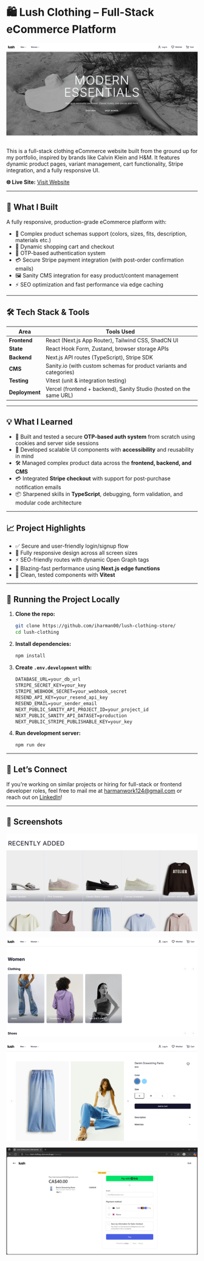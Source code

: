 # 🛍️ Lush Clothing – Full-Stack eCommerce Platform

![Homepage Screenshot](/public/screenshots/homepage.png)

This is a full-stack clothing eCommerce website built from the ground up for my portfolio, inspired by brands like Calvin Klein and H&M. It features dynamic product pages, variant management, cart functionality, Stripe integration, and a fully responsive UI.

**🌐 Live Site:** [Visit Website](https://lush-clothing-store.vercel.app/)

---

## 🧠 What I Built

A fully responsive, production-grade eCommerce platform with:

- 🔄 Complex product schemas support (colors, sizes, fits, description, materials etc.)
- 🛒 Dynamic shopping cart and checkout
- 🔐 OTP-based authentication system
- 💳 Secure Stripe payment integration (with post-order confirmation emails)
- 🖼️ Sanity CMS integration for easy product/content management
- ⚡ SEO optimization and fast performance via edge caching

---

## 🛠️ Tech Stack & Tools

| Area           | Tools Used                                                          |
| -------------- | ------------------------------------------------------------------- |
| **Frontend**   | React (Next.js App Router), Tailwind CSS, ShadCN UI                 |
| **State**      | React Hook Form, Zustand, browser storage APIs                      |
| **Backend**    | Next.js API routes (TypeScript), Stripe SDK                         |
| **CMS**        | Sanity.io (with custom schemas for product variants and categories) |
| **Testing**    | Vitest (unit & integration testing)                                 |
| **Deployment** | Vercel (frontend + backend), Sanity Studio (hosted on the same URL) |

---

## 💡 What I Learned

- 🔐 Built and tested a secure **OTP-based auth system** from scratch using cookies and server side sessions
- 🧩 Developed scalable UI components with **accessibility** and reusability in mind
- 🛠️ Managed complex product data across the **frontend, backend, and CMS**
- 💳 Integrated **Stripe checkout** with support for post-purchase notification emails
- 📦 Sharpened skills in **TypeScript**, debugging, form validation, and modular code architecture

---

## 📈 Project Highlights

- ✅ Secure and user-friendly login/signup flow
- 📱 Fully responsive design across all screen sizes
- ⚡ SEO-friendly routes with dynamic Open Graph tags
- 🚀 Blazing-fast performance using **Next.js edge functions**
- 🧪 Clean, tested components with **Vitest**

---

## 🧪 Running the Project Locally

1. **Clone the repo:**

   ```bash
   git clone https://github.com/iharman00/lush-clothing-store/
   cd lush-clothing
   ```

2. **Install dependencies:**

   ```bash
   npm install
   ```

3. **Create `.env.development` with:**

   ```env
   DATABASE_URL=your_db_url
   STRIPE_SECRET_KEY=your_key
   STRIPE_WEBHOOK_SECRET=your_webhook_secret
   RESEND_API_KEY=your_resend_api_key
   RESEND_EMAIL=your_sender_email
   NEXT_PUBLIC_SANITY_API_PROJECT_ID=your_project_id
   NEXT_PUBLIC_SANITY_API_DATASET=production
   NEXT_PUBLIC_STRIPE_PUBLISHABLE_KEY=your_key
   ```

4. **Run development server:**

   ```bash
   npm run dev
   ```

---

## 🤝 Let’s Connect

If you're working on similar projects or hiring for full-stack or frontend developer roles, feel free to mail me at [harmanwork124@gmail.com](mailto:harmanwork124@gmail.com) or reach out on [LinkedIn](https://www.linkedin.com/in/iharman00/)!

---

## 📸 Screenshots

![Recently Added Screenshot](/public/screenshots/recently-added.png)

![Women's category page Screenshot](/public/screenshots/women-category.png)

![Women's pants page Screenshot](/public/screenshots/pants.png)

![Checkout page Screenshot](/public/screenshots/checkout.png)
